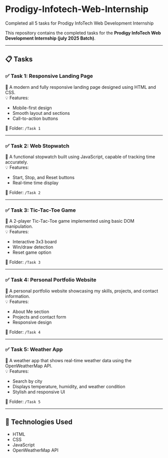 # Prodigy-Infotech-Web-Internship
Completed all 5 tasks for Prodigy InfoTech Web Development Internship

This repository contains the completed tasks for the **Prodigy InfoTech Web Development Internship (july 2025 Batch)**.

---

## 📋 Tasks
### ✅ Task 1: Responsive Landing Page  
📌 A modern and fully responsive landing page designed using HTML and CSS.  
💡 Features:
- Mobile-first design
- Smooth layout and sections
- Call-to-action buttons

📂 Folder: `/Task 1`

---

### ✅ Task 2: Web Stopwatch  
📌 A functional stopwatch built using JavaScript, capable of tracking time accurately.  
💡 Features:
- Start, Stop, and Reset buttons
- Real-time time display

📂 Folder: `/Task 2`

---

### ✅ Task 3: Tic-Tac-Toe Game  
📌 A 2-player Tic-Tac-Toe game implemented using basic DOM manipulation.  
💡 Features:
- Interactive 3x3 board
- Win/draw detection
- Reset game option

📂 Folder: `/Task 3`

---

### ✅ Task 4: Personal Portfolio Website  
📌 A personal portfolio website showcasing my skills, projects, and contact information.  
💡 Features:
- About Me section
- Projects and contact form
- Responsive design

📂 Folder: `/Task 4`

---

### ✅ Task 5: Weather App  
📌 A weather app that shows real-time weather data using the OpenWeatherMap API.  
💡 Features:
- Search by city
- Displays temperature, humidity, and weather condition
- Stylish and responsive UI

📂 Folder: `/Task 5`

---

## 📎 Technologies Used
- HTML
- CSS
- JavaScript
- OpenWeatherMap API



